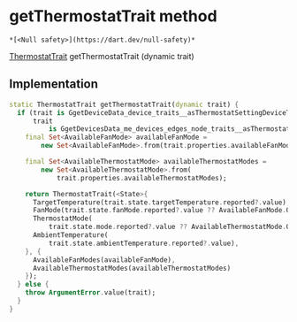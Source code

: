 


# getThermostatTrait method




    *[<Null safety>](https://dart.dev/null-safety)*




[ThermostatTrait](../../yonomi-sdk/ThermostatTrait-class.md) getThermostatTrait
(dynamic trait)








## Implementation

```dart
static ThermostatTrait getThermostatTrait(dynamic trait) {
  if (trait is GgetDeviceData_device_traits__asThermostatSettingDeviceTrait ||
      trait
          is GgetDevicesData_me_devices_edges_node_traits__asThermostatSettingDeviceTrait) {
    final Set<AvailableFanMode> availableFanMode =
        new Set<AvailableFanMode>.from(trait.properties.availableFanModes);

    final Set<AvailableThermostatMode> availableThermostatModes =
        new Set<AvailableThermostatMode>.from(
            trait.properties.availableThermostatModes);

    return ThermostatTrait(<State>{
      TargetTemperature(trait.state.targetTemperature.reported?.value),
      FanMode(trait.state.fanMode.reported?.value ?? AvailableFanMode.ON),
      ThermostatMode(
          trait.state.mode.reported?.value ?? AvailableThermostatMode.OFF),
      AmbientTemperature(
          trait.state.ambientTemperature.reported?.value),
    }, {
      AvailableFanModes(availableFanMode),
      AvailableThermostatModes(availableThermostatModes)
    });
  } else {
    throw ArgumentError.value(trait);
  }
}
```







